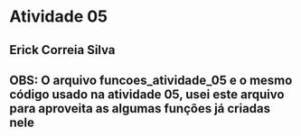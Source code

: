# Atividade 05
## Erick Correia Silva 

## OBS: O arquivo funcoes_atividade_05 e o mesmo código usado na atividade 05, usei este arquivo para aproveita as algumas funções já criadas nele
